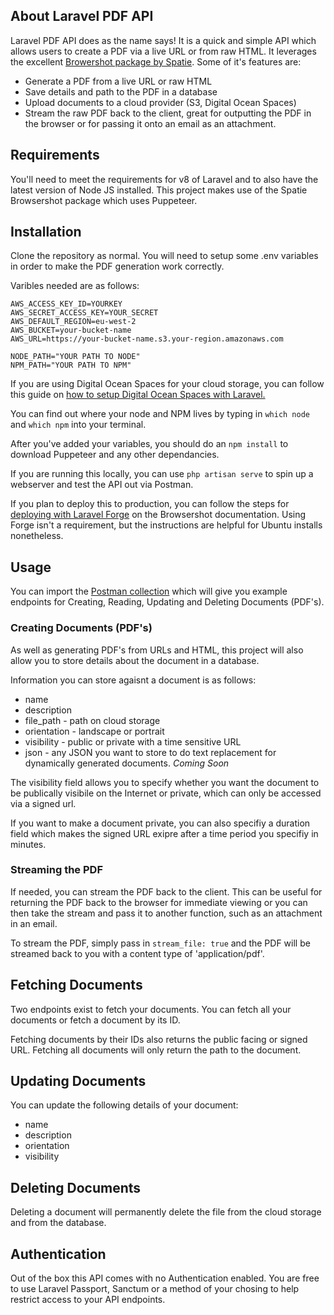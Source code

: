 ## About Laravel PDF API

Laravel PDF API does as the name says! It is a quick and simple API which allows users to create a PDF via a live URL or from raw HTML. It leverages the excellent [Browershot package by Spatie](https://github.com/spatie/browsershot). Some of it's features are:

- Generate a PDF from a live URL or raw HTML
- Save details and path to the PDF in a database
- Upload documents to a cloud provider (S3, Digital Ocean Spaces)
- Stream the raw PDF back to the client, great for outputting the PDF in the browser or for passing it onto an email as an attachment.

## Requirements

You'll need to meet the requirements for v8 of Laravel and to also have the latest version of Node JS installed. This project makes use of the Spatie Browsershot package which uses Puppeteer. 

## Installation

Clone the repository as normal. You will need to setup some .env variables in order to make the PDF generation work correctly.

Varibles needed are as follows:

```
AWS_ACCESS_KEY_ID=YOURKEY 
AWS_SECRET_ACCESS_KEY=YOUR_SECRET
AWS_DEFAULT_REGION=eu-west-2
AWS_BUCKET=your-bucket-name
AWS_URL=https://your-bucket-name.s3.your-region.amazonaws.com

NODE_PATH="YOUR PATH TO NODE"
NPM_PATH="YOUR PATH TO NPM"
```

If you are using Digital Ocean Spaces for your cloud storage, you can follow this guide on [how to setup Digital Ocean Spaces with Laravel.](https://www.danielord.co.uk/upload-and-fetch-images-using-digital-ocean-spaces-and-laravel-5)

You can find out where your node and NPM lives by typing in `which node` and `which npm` into your terminal.

After you've added your variables, you should do an `npm install` to download Puppeteer and any other dependancies.

If you are running this locally, you can use `php artisan serve` to spin up a webserver and test the API out via Postman.

If you plan to deploy this to production, you can follow the steps for [deploying with Laravel Forge](https://github.com/spatie/browsershot#requirements) on the Browsershot documentation. Using Forge isn't a requirement, but the instructions are helpful for Ubuntu installs nonetheless. 

## Usage

You can import the [Postman collection](https://github.com/danord24/laravel-pdf-api/blob/master/postman_collection.json) which will give you example endpoints for Creating, Reading, Updating and Deleting Documents (PDF's).

### Creating Documents (PDF's)
As well as generating PDF's from URLs and HTML, this project will also allow you to store details about the document in a database. 

Information you can store agaisnt a document is as follows:

- name
- description
- file_path - path on cloud storage
- orientation - landscape or portrait
- visibility - public or private with a time sensitive URL
- json - any JSON you want to store to do text replacement for dynamically generated documents. *Coming Soon*

The visibility field allows you to specify whether you want the document to be publically visibile on the Internet or private, which can only be accessed via a signed url.

If you want to make a document private, you can also specifiy a duration field which makes the signed URL exipre after a time period you specifiy in minutes.

### Streaming the PDF

If needed, you can stream the PDF back to the client. This can be useful for returning the PDF back to the browser for immediate viewing or you can then take the stream and pass it to another function, such as an attachment in an email.

To stream the PDF, simply pass in `stream_file: true` and the PDF will be streamed back to you with a content type of 'application/pdf'.

## Fetching Documents

Two endpoints exist to fetch your documents. You can fetch all your documents or fetch a document by its ID.

Fetching documents by their IDs also returns the public facing or signed URL. Fetching all documents will only return the path to the document.

## Updating Documents

You can update the following details of your document:

- name
- description
- orientation
- visibility

## Deleting Documents

Deleting a document will permanently delete the file from the cloud storage and from the database.

## Authentication

Out of the box this API comes with no Authentication enabled. You are free to use Laravel Passport, Sanctum or a method of your chosing to help restrict access to your API endpoints.